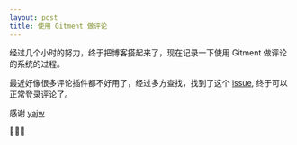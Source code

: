 ```yaml
---
layout: post
title: 使用 Gitment 做评论
---
```


经过几个小时的努力，终于把博客搭起来了，现在记录一下使用 Gitment 做评论的系统的过程。

最近好像很多评论插件都不好用了，经过多方查找，找到了这个 [issue](https://github.com/imsun/gitment/issues/188), 终于可以正常登录评论了。

感谢 [yajw](https://github.com/yajw) 

👏👏👏